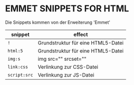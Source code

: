 # EMMET SNIPPETS FOR HTML

Die Snippets kommen von der Erweiterung 'Emmet'

| snippet | effect |
| --- | --- |
| `!`  | Grundstruktur für eine HTML5-Datei |
| `html:5`  | Grundstruktur für eine HTML5-Datei |
| `img:s`  | img src="" srcset="" |
| `link:css` | Verlinkung zur CSS-Datei |
| `script:src` | Verlinkung zur JS-Datei |
